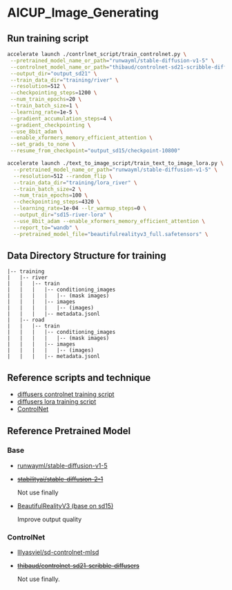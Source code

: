 # AICUP_Image_Generating

## Run training script
```sh
accelerate launch ./contrlnet_script/train_controlnet.py \
 --pretrained_model_name_or_path="runwayml/stable-diffusion-v1-5" \
 --controlnet_model_name_or_path="thibaud/controlnet-sd21-scribble-diffusers" \
 --output_dir="output_sd21" \
 --train_data_dir="training/river" \
 --resolution=512 \
 --checkpointing_steps=1200 \
 --num_train_epochs=20 \
 --train_batch_size=1 \
 --learning_rate=1e-5 \
 --gradient_accumulation_steps=4 \
 --gradient_checkpointing \
 --use_8bit_adam \
 --enable_xformers_memory_efficient_attention \
 --set_grads_to_none \
 --resume_from_checkpoint="output_sd15/checkpoint-10800"
```
```sh
accelerate launch ./text_to_image_script/train_text_to_image_lora.py \
  --pretrained_model_name_or_path="runwayml/stable-diffusion-v1-5" \
  --resolution=512 --random_flip \
  --train_data_dir="training/lora_river" \
  --train_batch_size=2 \
  --num_train_epochs=100 \
  --checkpointing_steps=4320 \
  --learning_rate=1e-04 --lr_warmup_steps=0 \
  --output_dir="sd15-river-lora" \
  --use_8bit_adam --enable_xformers_memory_efficient_attention \
  --report_to="wandb" \
  --pretrained_model_file="beautifulrealityv3_full.safetensors" \
```


## Data Directory Structure for training
```
|-- training
|   |-- river
|   |   |-- train
|   |   |   |-- conditioning_images
|   |   |   |   |-- (mask images)
|   |   |   |-- images
|   |   |   |   |-- (images)
|   |   |   |-- metadata.jsonl
|   |-- road
|   |   |-- train
|   |   |   |-- conditioning_images
|   |   |   |   |-- (mask images)
|   |   |   |-- images
|   |   |   |   |-- (images)
|   |   |   |-- metadata.jsonl
```

## Reference scripts and technique
- [diffusers controlnet training script](https://github.com/huggingface/diffusers/tree/main/examples/controlnet)
- [diffusers lora training script](https://github.com/huggingface/diffusers/tree/main/examples/text_to_image)
- [ControlNet](https://github.com/lllyasviel/ControlNet)

## Reference Pretrained Model
### Base
- [runwayml/stable-diffusion-v1-5](https://huggingface.co/runwayml/stable-diffusion-v1-5)
- ~~[stabilityai/stable-diffusion-2-1](https://huggingface.co/stabilityai/stable-diffusion-2-1)~~

    Not use finally
- [BeautifulRealityV3 (base on sd15)](https://civitai.com/models/389456?modelVersionId=434546)
    
    Improve output quality
### ControlNet
- [lllyasviel/sd-controlnet-mlsd](https://huggingface.co/lllyasviel/sd-controlnet-mlsd)
- ~~[thibaud/controlnet-sd21-scribble-diffusers](https://huggingface.co/thibaud/controlnet-sd21-scribble-diffusers)~~
    
    Not use finally.
